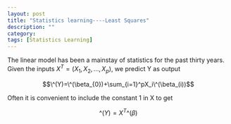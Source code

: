 ```yaml
---
layout: post
title: "Statistics learning----Least Squares"
description: ""
category: 
tags: [Statistics Learning]
---
```


The linear model has been a mainstay of statistics for the past thirty years. Given the inputs $X^T=(X_{1},X_{2},...,X_{p})$, we predict Y as output


$$\^(Y)=\^(\beta_{0})+\sum_{i=1}^pX_i\^(\beta_(i))$$


Often it is convenient to include the constant 1 in X to get


$$\^(Y)=X^T\^(\beta)$$